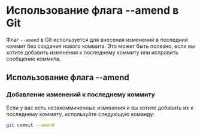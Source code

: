 # Использование флага --amend в Git

Флаг `--amend` в Git используется для внесения изменений в последний коммит без создания нового коммита. Это может быть полезно, если вы хотите добавить изменения к последнему коммиту или исправить сообщение коммита.

## Использование флага --amend

### Добавление изменений к последнему коммиту

Если у вас есть незакоммиченные изменения и вы хотите добавить их к последнему коммиту, используйте следующую команду:

```bash
git commit --amend
